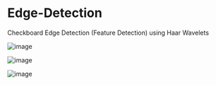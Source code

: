 # Edge-Detection
Checkboard Edge Detection (Feature Detection) using Haar Wavelets

![image](https://user-images.githubusercontent.com/32316270/45660813-63768900-bac0-11e8-800f-babeaa508eb6.png)



![image](https://user-images.githubusercontent.com/32316270/45660896-ac2e4200-bac0-11e8-9687-ad2db70ba979.png)

![image](https://user-images.githubusercontent.com/32316270/45660910-b7816d80-bac0-11e8-9590-ececbe00e090.png)
